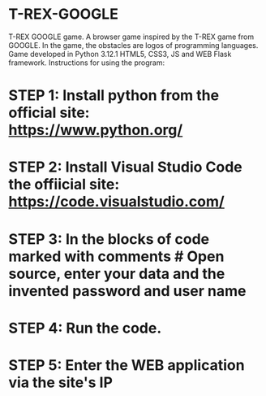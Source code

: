 # T-REX-GOOGLE
T-REX GOOGLE game. A browser game inspired by the T-REX game from GOOGLE. In the game, the obstacles are logos of programming languages. Game developed in Python 3.12.1 HTML5, CSS3, JS and WEB Flask framework.
Instructions for using the program:

# STEP 1: Install python from the official site: https://www.python.org/
# STEP 2: Install Visual Studio Code the offiicial site: https://code.visualstudio.com/
# STEP 3: In the blocks of code marked with comments # Open source, enter your data and the invented password and user name
# STEP 4: Run the code.
# STEP 5: Enter the WEB application via the site's IP
